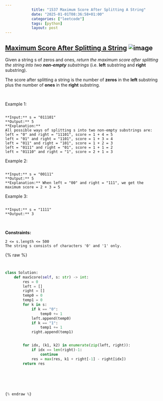 ```yaml
---
            title: "1537 Maximum Score After Splitting A String"
            date: "2025-01-01T08:36:58+01:00"
            categories: ["leetcode"]
            tags: [python]
            layout: post
---
```

            
## [Maximum Score After Splitting a String](https://leetcode.com/problems/maximum-score-after-splitting-a-string) ![image](https://img.shields.io/badge/Difficulty-Easy-brightgreen)

Given a string s of zeros and ones, *return the maximum score after splitting the string into two **non-empty** substrings* (i.e. **left** substring and **right** substring).

The score after splitting a string is the number of **zeros** in the **left** substring plus the number of **ones** in the **right** substring.

 

Example 1:

```

**Input:** s = "011101"
**Output:** 5 
**Explanation:** 
All possible ways of splitting s into two non-empty substrings are:
left = "0" and right = "11101", score = 1 + 4 = 5 
left = "01" and right = "1101", score = 1 + 3 = 4 
left = "011" and right = "101", score = 1 + 2 = 3 
left = "0111" and right = "01", score = 1 + 1 = 2 
left = "01110" and right = "1", score = 2 + 1 = 3

```

Example 2:

```

**Input:** s = "00111"
**Output:** 5
**Explanation:** When left = "00" and right = "111", we get the maximum score = 2 + 3 = 5

```

Example 3:

```

**Input:** s = "1111"
**Output:** 3

```

 

**Constraints:**

	2 <= s.length <= 500
	The string s consists of characters '0' and '1' only.

{% raw %}


```python


class Solution:
    def maxScore(self, s: str) -> int:
        res = 0
        left = []
        right = []
        temp0 = 0
        temp1 = 0
        for k in s:
            if k == "0":
                temp0 += 1
            left.append(temp0)
            if k == "1":
                temp1 += 1
            right.append(temp1)


        for idx, (k1, k2) in enumerate(zip(left, right)):
            if idx == len(right)-1:
                continue
            res = max(res, k1 + right[-1] - right[idx])
        return res



        


{% endraw %}
```
